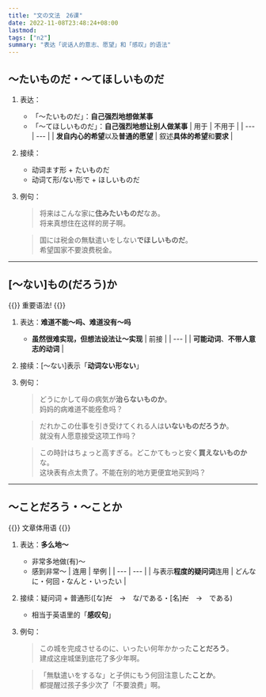```yaml
---
title: "文の文法　26课"
date: 2022-11-08T23:48:24+08:00
lastmod: 
tags: ["n2"]
summary: "表达「说话人的意志、愿望」和「感叹」的语法"
---
```


## 〜たいものだ・〜てほしいものだ
1. 表达：
    - 「〜たいものだ」：**自己强烈地想做某事**
    - 「〜てほしいものだ」：**自己强烈地想让别人做某事**
    | 用于 | 不用于 |
    | --- | --- |
    | **发自内心的希望**以及**普通的愿望** | 叙述**具体的希望**和**要求** |

2. 接续：
    - 动词ます形 + たいものだ
    - 动词て形/ない形で + ほしいものだ
3. 例句：
    > 将来はこんな家に**住みたいものだ**なあ。  
    将来真想住在这样的房子啊。

    > 国には税金の無駄遣いをしない**でほしいものだ**。  
    希望国家不要浪费税金。

---
## [〜ない]もの(だろう)か

{{<badge>}}
重要语法!
{{</badge>}}

1. 表达：**难道不能〜吗、难道没有〜吗**
    - **虽然很难实现，但想法设法让〜实现**
    | 前接 |
    | --- |
    | **可能动词**、**不带人意志的动词** |
2. 接续：[〜ない]表示「**动词ない形ない**」
3. 例句：
    > どうにかして母の病気が**治らないものか**。  
    妈妈的病难道不能痊愈吗？

    > だれかこの仕事を引き受けてくれる人は**いないものだろうか**。  
    就没有人愿意接受这项工作吗？

    > この時計はちょっと高すぎる。どこかてもっと安く**買えないものか**な。  
    这块表有点太贵了。不能在别的地方更便宜地买到吗？

---
## 〜ことだろう・〜ことか

{{<badge>}}
文章体用语
{{</badge>}}

1. 表达：**多么地〜**
    - 非常多地做(有)〜
    - 感到非常〜
    | 连用 | 举例 |
    | --- | --- |
    | 与表示**程度的疑问词**连用 | どんなに・何回・なんと・いったい |
2. 接续：疑问词 + 普通形([な]~~だ~~　→　な/である・[名]~~だ~~　→　である)
    - 相当于英语里的「**感叹句**」
3. 例句：
    > この城を完成させるのに、いったい何年かかった**ことだろう**。  
    建成这座城堡到底花了多少年啊。

    > 「無駄遣いをするな」と子供にもう何回注意した**ことか**。  
    都提醒过孩子多少次了「不要浪费」啊。